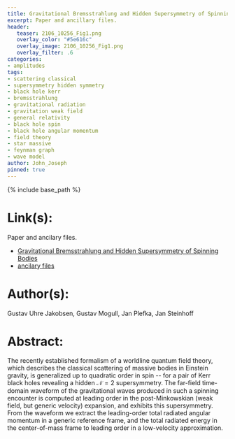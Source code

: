 ```yaml
---
title: Gravitational Bremsstrahlung and Hidden Supersymmetry of Spinning Bodies
excerpt: Paper and ancillary files.
header:
   teaser: 2106_10256_Fig1.png
   overlay_color: "#5e616c"
   overlay_image: 2106_10256_Fig1.png
   overlay_filter: .6
categories:
- amplitudes
tags:
- scattering classical
- supersymmetry hidden symmetry
- black hole kerr
- bremsstrahlung
- gravitational radiation
- gravitation weak field
- general relativity
- black hole spin
- black hole angular momentum
- field theory
- star massive
- feynman graph
- wave model
author: John_Joseph
pinned: true
---
```

{% include base_path %}

# Link(s):
Paper and ancilary files.
  * [Gravitational Bremsstrahlung and Hidden Supersymmetry of Spinning Bodies](https://arxiv.org/abs/2106.10256)
  * [ancilary files](https://arxiv.org/src/2106.10256/anc)

# Author(s):
Gustav Uhre Jakobsen, Gustav Mogull, Jan Plefka, Jan Steinhoff

# Abstract:
The recently established formalism of a worldline quantum field theory, which describes the classical scattering of massive bodies in Einstein gravity, is generalized up to quadratic order in spin -- for a pair of Kerr black holes revealing a hidden ${\mathcal N}=2$ supersymmetry. The far-field time-domain waveform of the gravitational waves produced in such a spinning encounter is computed at leading order in the post-Minkowskian (weak field, but generic velocity) expansion, and exhibits this supersymmetry. From the waveform we extract the leading-order total radiated angular momentum in a generic reference frame, and the total radiated energy in the center-of-mass frame to leading order in a low-velocity approximation.